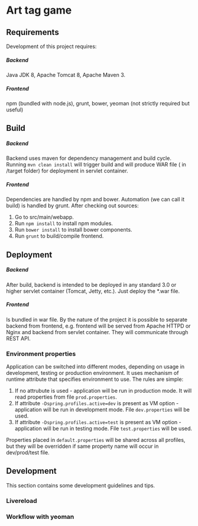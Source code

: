 # Art tag game

## Requirements
Development of this project requires:
##### Backend
Java JDK 8, Apache Tomcat 8, Apache Maven 3.
##### Frontend
npm (bundled with node.js), grunt, bower, yeoman (not strictly required but useful)

## Build
##### Backend
Backend uses maven for dependency management and build cycle.
Running `mvn clean install` will trigger build and will produce WAR file ( in /target folder) for deployment in servlet container.

##### Frontend
Dependencies are handled by npm and bower. Automation (we can call it build) is handled by grunt.
After checking out sources:
1. Go to src/main/webapp.
2. Run `npm install` to install npm modules.
3. Run `bower install` to install bower components.
3. Run `grunt` to build/compile frontend.

## Deployment
##### Backend
After build, backend is intended to be deployed in any standard 3.0 or higher servlet container (Tomcat, Jetty, etc.). Just deploy the *.war file.
##### Frontend
Is bundled in war file. By the nature of the project it is possible to separate backend from frontend, e.g. frontend will be served from Apache HTTPD or Nginx and backend from servlet container. They will communicate through REST API.

### Environment properties
Application can be switched into different modes, depending on usage in development, testing or production environment. It uses mechanism of runtime attribute that specifies environment to use. The rules are simple:
1. If no attrubute is used - application will be run in production mode. It will read properties from file `prod.properties`.
2. If attribute `-Dspring.profiles.active=dev` is present as VM option - application will be run in development mode. File `dev.properties` will be used.
3. If attribute `-Dspring.profiles.active=test` is present as VM option - application will be run in testing mode. File `test.properties` will be used.

Properties placed in `default.properties` will be shared across all profiles, but they will be overridden if same property name will occur in dev/prod/test file.

## Development
This section contains some development guidelines and tips.

### Livereload

### Workflow with yeoman


